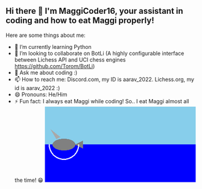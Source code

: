 ## Hi there 👋 I'm MaggiCoder16, your assistant in coding and how to eat Maggi properly! 

<!--
**MaggiCoder16/MaggiCoder16** is a ✨ _special_ ✨ repository because its `README.md` (this file) appears on your GitHub profile.**!-->

Here are some things about me:

- 🌱 I’m currently learning Python
- 👯 I’m looking to collaborate on BotLi (A highly configurable interface between Lichess API and UCI chess engines https://github.com/Torom/BotLi)
- 💬 Ask me about coding :)
- 📫 How to reach me: Discord.com, my ID is aarav_2022. Lichess.org, my id is aarav_2022 :)
- 😄 Pronouns: He/Him
- ⚡ Fun fact: I always eat Maggi while coding! So.. I eat Maggi almost all the time! 😁
![Shark](shark.gif)

